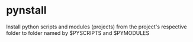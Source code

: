 # pynstall
Install python scripts and modules (projects) from the project's respective folder to folder named by $PYSCRIPTS and $PYMODULES
